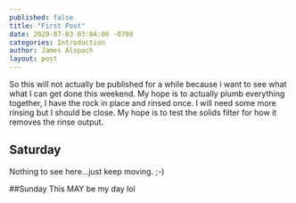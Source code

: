 ```yaml
---
published: false
title: "First Post"
date: 2020-07-03 03:04:00 -0700
categories: Introduction
author: James Alspach
layout: post
---
```

So this will not actually be published for a while because i want to see what what I can get done this weekend. My hope is to actually plumb everything together, I have the rock in place and rinsed once. I will need some more rinsing but I should be close. My hope is to test the solids filter for how it removes the rinse output.

## Saturday
Nothing to see here...just keep moving. ;-)

##Sunday
This MAY be my day lol
